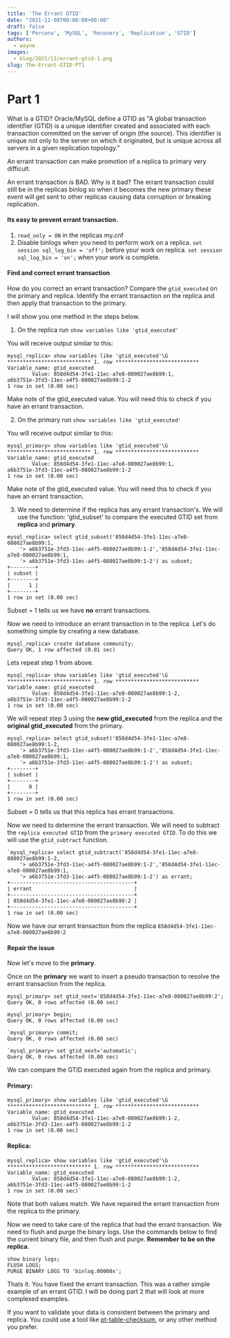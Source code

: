 ```yaml
---
title: 'The Errant GTID'
date: "2021-11-08T00:00:00+00:00"
draft: false
tags: ['Percona', 'MySQL', 'Recovery', 'Replication', 'GTID']
authors:
  - wayne
images:
  - blog/2021/11/errant-gtid-1.png
slug: The-Errant-GTID-PT1
---
```


# Part 1

<p>What is a GTID? Oracle/MySQL define a GTID as "A global transaction identifier (GTID) is a unique identifier created and associated with each transaction committed on the server of origin (the source). This identifier is unique not only to the server on which it originated, but is unique across all servers in a given replication topology."

An errant transaction can make
promotion of a replica to primary very difficult.

An errant transaction is BAD. Why is it bad? The errant transaction could still be in the replicas binlog so when it becomes the new primary these event will get sent to other replicas causing data corruption or breaking replication.

#### Its easy to prevent errant transaction.

1. `read_only = ON` in the replicas my.cnf
2. Disable binlogs when you need to perform work on a replica.  `set session sql_log_bin = 'off';` before your work on replica. `set session sql_log_bin = 'on';` when your work is complete.</p>

#### Find and correct errant transaction

How do you correct an errant transaction? Compare the `gtid_executed` on the primary and replica. Identify the errant transaction on the replica and then apply that transaction to the primary.

I will show you one method in the steps below.

1. On the replica run `show variables like 'gtid_executed'`

You will receive output similar to this:
```
mysql_replica> show variables like 'gtid_executed'\G
*************************** 1. row ***************************
Variable_name: gtid_executed
        Value: 858d4d54-3fe1-11ec-a7e8-080027ae8b99:1,
a6b3751e-3fd3-11ec-a4f5-080027ae8b99:1-2
1 row in set (0.00 sec)
```
Make note of the gtid_executed value. You will need this to check if you have an errant transaction.

2. On the primary run `show variables like 'gtid_executed'`

You will receive output similar to this:
```
mysql_primary> show variables like 'gtid_executed'\G
*************************** 1. row ***************************
Variable_name: gtid_executed
        Value: 858d4d54-3fe1-11ec-a7e8-080027ae8b99:1,
a6b3751e-3fd3-11ec-a4f5-080027ae8b99:1-2
1 row in set (0.00 sec)
```
Make note of the gtid_executed value. You will need this to check if you have an errant transaction.

3. We need to determine if the replica has any errant transaction's. We will use the function: 'gtid_subset' to compare the executed GTID set from **replica** and **primary**.
```
mysql_replica> select gtid_subset('858d4d54-3fe1-11ec-a7e8-080027ae8b99:1,
    '> a6b3751e-3fd3-11ec-a4f5-080027ae8b99:1-2','858d4d54-3fe1-11ec-a7e8-080027ae8b99:1,
    '> a6b3751e-3fd3-11ec-a4f5-080027ae8b99:1-2') as subset;
+--------+
| subset |
+--------+
|      1 |
+--------+
1 row in set (0.00 sec)
```
Subset = 1 tells us we have **no** errant transactions.

Now we need to introduce an errant transaction in to the replica. Let's do something simple by creating a new database.
```
mysql_replica> create database community;
Query OK, 1 row affected (0.01 sec)
```
Lets repeat step 1 from above.
```
mysql_replica> show variables like 'gtid_executed'\G
*************************** 1. row ***************************
Variable_name: gtid_executed
        Value: 858d4d54-3fe1-11ec-a7e8-080027ae8b99:1-2,
a6b3751e-3fd3-11ec-a4f5-080027ae8b99:1-2
1 row in set (0.00 sec)
```
We will repeat step 3 using the **new gtid_executed** from the replica and the **original gtid_executed** from the primary.

```
mysql_replica> select gtid_subset('858d4d54-3fe1-11ec-a7e8-080027ae8b99:1-2,
    '> a6b3751e-3fd3-11ec-a4f5-080027ae8b99:1-2','858d4d54-3fe1-11ec-a7e8-080027ae8b99:1,
    '> a6b3751e-3fd3-11ec-a4f5-080027ae8b99:1-2') as subset;
+--------+
| subset |
+--------+
|      0 |
+--------+
1 row in set (0.00 sec)
```
Subset = 0 tells us that this replica has errant transactions.

Now we need to determine the errant transaction. We will need to subtract the `replica executed GTID` from the `primary executed GTID`. To do this we will use the `gtid_subtract` function.
```
`mysql_replica> select gtid_subtract('858d4d54-3fe1-11ec-a7e8-080027ae8b99:1-2,
    '> a6b3751e-3fd3-11ec-a4f5-080027ae8b99:1-2','858d4d54-3fe1-11ec-a7e8-080027ae8b99:1,
    '> a6b3751e-3fd3-11ec-a4f5-080027ae8b99:1-2') as errant;
+----------------------------------------+
| errant                                 |
+----------------------------------------+
| 858d4d54-3fe1-11ec-a7e8-080027ae8b99:2 |
+----------------------------------------+
1 row in set (0.00 sec)
```
Now we have our errant transaction from the replica `858d4d54-3fe1-11ec-a7e8-080027ae8b99:2`

#### Repair the issue

Now let's move to the **primary**.

Once on the **primary** we want to insert a pseudo transaction to resolve the errant transaction from the replica.
```
mysql_primary> set gtid_next='858d4d54-3fe1-11ec-a7e8-080027ae8b99:2';
Query OK, 0 rows affected (0.00 sec)

mysql_primary> begin;
Query OK, 0 rows affected (0.00 sec)

`mysql_primary> commit;
Query OK, 0 rows affected (0.00 sec)

`mysql_primary> set gtid_next='automatic';
Query OK, 0 rows affected (0.00 sec)
```
We can compare the GTID executed again from the replica and primary.

#### Primary:
```
mysql_primary> show variables like 'gtid_executed'\G
*************************** 1. row ***************************
Variable_name: gtid_executed
        Value: 858d4d54-3fe1-11ec-a7e8-080027ae8b99:1-2,
a6b3751e-3fd3-11ec-a4f5-080027ae8b99:1-2
1 row in set (0.00 sec)
```
#### Replica:
```
mysql_replica> show variables like 'gtid_executed'\G
*************************** 1. row ***************************
Variable_name: gtid_executed
        Value: 858d4d54-3fe1-11ec-a7e8-080027ae8b99:1-2,
a6b3751e-3fd3-11ec-a4f5-080027ae8b99:1-2
1 row in set (0.00 sec)`
```
Note that both values match. We have repaired the errant transaction from the replica to the primary.

Now we need to take care of the replica that had the errant transaction. We need to flush and purge the binary logs. Use the commands below to find the current binary file, and then flush and purge. **Remember to be on the replica**.

```
show binary logs;
FLUSH LOGS;
PURGE BINARY LOGS TO 'binlog.00000x';
```

<p>Thats it. You have fixed the errant transaction. This was a rather simple example of an errant GTID. I will be doing part 2 that will look at more complexed examples.

If you want to validate your data is consistent between the primary and replica. You could use a tool like [pt-table-checksum](https://percona.community/blog/2021/07/22/lets-be-insync/), or any other method you prefer. </p>
